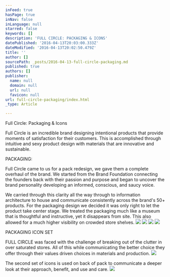 ```yaml
---
inFeed: true
hasPage: true
inNav: false
inLanguage: null
starred: false
keywords: []
description: 'FULL CIRCLE: PACKAGING & ICONS'
datePublished: '2016-04-13T20:03:00.333Z'
dateModified: '2016-04-13T20:02:50.479Z'
title: ''
author: []
sourcePath: _posts/2016-04-13-full-circle-packaging.md
published: true
authors: []
publisher:
  name: null
  domain: null
  url: null
  favicon: null
url: full-circle-packaging/index.html
_type: Article

---
```

Full Circle: Packaging & Icons

Full Circle is an incredible brand designing intentional products that provide moments of satisfaction for their customers. This is accomplished through intuitive and sexy product design with materials that are innovative and sustainable. 

PACKAGING:

Full Circle came to us for a pack redesign, we gave them a complete overhaul of the brand. We started from the Brand Foundation connecting the founders back with their passion and purpose and began to uncover the brand personality developing an informed, conscious, and saucy voice. 

We carried through this clarity all the way through to information architecture to house and communicate consistently across the brand's 50+ products. For the packaging design we decided it was only right to let the product take center stage. We treated the packaging much like a museum that is thoughtful and instructive, yet it disappears from site. This also allowed for a much higher visibility on crowded store shelves.
![](https://the-grid-user-content.s3-us-west-2.amazonaws.com/acc64413-90b0-4798-960d-d07e77527aee.jpg)
![](https://the-grid-user-content.s3-us-west-2.amazonaws.com/bd913e99-c1b1-4da6-89fa-8a100a567749.jpg)
![](https://the-grid-user-content.s3-us-west-2.amazonaws.com/5263d1be-4e64-48cf-a622-0712a9d8ff64.jpg)
![](https://the-grid-user-content.s3-us-west-2.amazonaws.com/87ebd698-1f7a-46fe-b39a-678f88a70876.jpg)

PACKAGING ICON SET

FULL CIRCLE was faced with the challenge of breaking out of the clutter in over saturated stores. All of this while communicating the better choice they offer through their values driven choices in materials and production. ![](https://the-grid-user-content.s3-us-west-2.amazonaws.com/02ec6592-5902-4f14-9a74-4fffc94db842.png)

The second set of icons is used on back of pack to communicate a deeper look at their approach, benefit, and use and care.
![](https://the-grid-user-content.s3-us-west-2.amazonaws.com/63511ad9-4e43-4a26-83fb-b8218e33d275.jpg)
